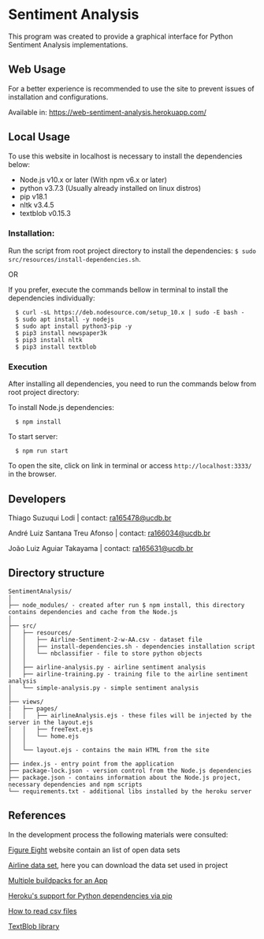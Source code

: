 # Sentiment Analysis

This program was created to provide a graphical interface for Python Sentiment Analysis implementations.


## Web Usage

For a better experience is recommended to use the site to prevent issues of installation and configurations.

Available in: https://web-sentiment-analysis.herokuapp.com/


## Local Usage

To use this website in localhost is necessary to install the dependencies below:

- Node.js v10.x or later (With npm v6.x or later)
- python v3.7.3 (Usually already installed on linux distros)
- pip v18.1
- nltk v3.4.5
- textblob v0.15.3


### Installation:

Run the script from root project directory to install the dependencies: ```$ sudo src/resources/install-dependencies.sh```.

OR

If you prefer, execute the commands bellow in terminal to install the dependencies individually:

```
  $ curl -sL https://deb.nodesource.com/setup_10.x | sudo -E bash -
  $ sudo apt install -y nodejs
  $ sudo apt install python3-pip -y
  $ pip3 install newspaper3k
  $ pip3 install nltk
  $ pip3 install textblob
```


### Execution

After installing all dependencies, you need to run the commands below from root project directory:

To install Node.js dependencies:

```
  $ npm install
```

To start server:

```
  $ npm run start
```

To open the site, click on link in terminal or access ``` http://localhost:3333/ ``` in the browser.


## Developers

Thiago Suzuqui Lodi | contact: ra165478@ucdb.br

André Luiz Santana Treu Afonso | contact: ra166034@ucdb.br

João Luiz Aguiar Takayama | contact: ra165631@ucdb.br


## Directory structure

```
SentimentAnalysis/
│
├── node_modules/ - created after run $ npm install, this directory contains dependencies and cache from the Node.js
│
├── src/
│   ├── resources/
│   │   ├── Airline-Sentiment-2-w-AA.csv - dataset file
│   │   ├── install-dependencies.sh - dependencies installation script
│   │   └── nbclassifier - file to store python objects
│   │
│   ├── airline-analysis.py - airline sentiment analysis
│   ├── airline-training.py - training file to the airline sentiment analysis
│   └── simple-analysis.py - simple sentiment analysis
│
├── views/
|   ├── pages/
│   │   ├── airlineAnalysis.ejs - these files will be injected by the server in the layout.ejs
│   │   ├── freeText.ejs
│   │   └── home.ejs
│   │
│   └── layout.ejs - contains the main HTML from the site
│
├── index.js - entry point from the application
├── package-lock.json - version control from the Node.js dependencies
├── package.json - contains information about the Node.js project, necessary dependencies and npm scripts
└── requirements.txt - additional libs installed by the heroku server
```


## References

In the development process the following materials were consulted:

[Figure Eight](https://www.figure-eight.com/data-for-everyone/) website contain an list of open data sets

[Airline data set](https://d1p17r2m4rzlbo.cloudfront.net/wp-content/uploads/2016/03/Airline-Sentiment-2-w-AA.csv), here you can download the data set used in project

[Multiple buildpacks for an App](https://devcenter.heroku.com/articles/using-multiple-buildpacks-for-an-app)

[Heroku's support for Python dependencies via pip](https://devcenter.heroku.com/articles/python-pip)

[How to read csv files](https://www.programiz.com/python-programming/reading-csv-files)

[TextBlob library](https://textblob.readthedocs.io/en/dev/classifiers.html#classifying-text)
